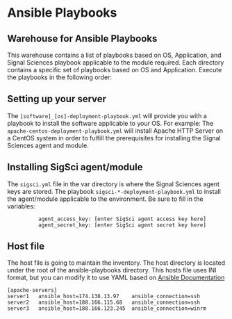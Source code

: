 # Ansible Playbooks
## Warehouse for Ansible Playbooks

This warehouse contains a list of playbooks based on OS, Application, and Signal Sciences playbook applicable to the module required. Each directory contains a specific set of playbooks based on OS and Application. Execute the playbooks in the following order:
            
## Setting up your server
The `[software]_[os]-deployment-playbook.yml` will provide you with a playbook to install the software applicable to your OS. For example: The `apache-centos-deployment-playbook.yml` will install Apache HTTP Server on a CentOS system in order to fulfill the prerequisites for installing the Signal Sciences agent and module.

## Installing SigSci agent/module
The `sigsci.yml` file in the var directory is where the Signal Sciences agent keys are stored. The playbook `sigsci-*-deployment-playbook.yml` to install the agent/module applicable to the environment. Be sure to fill in the variables:
```
          agent_access_key: [enter SigSci agent access key here] 
          agent_secret_key: [enter SigSci agent secret key here]
```

## Host file
The host file is going to maintain the inventory. The host directory is located under the root of the ansible-playbooks directory. This hosts file uses INI format, but you can modify it to use YAML based on [Ansible Documentation](https://docs.ansible.com/ansible/latest/user_guide/intro_inventory.html#inventory-basics-formats-hosts-and-groups) 

```
[apache-servers]
server1   ansible_host=174.138.13.97    ansible_connection=ssh
server2   ansible_host=188.166.115.68   ansible_connection=ssh
server3   ansible_host=188.166.123.245  ansible_connection=winrm
```
